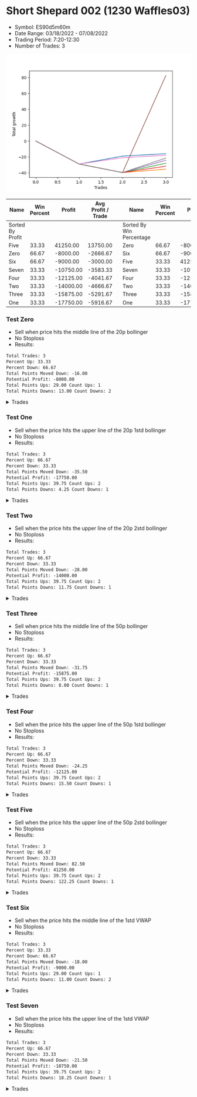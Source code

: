 # Short Shepard 002 (1230 Waffles03) 
- Symbol: ES90d5m60m
- Date Range: 03/18/2022 - 07/08/2022
- Trading Period: 7:20-12:30
- Number of Trades: 3

![Plot](ShortShepard002(1230Waffles03)ES90d5m60m.png)

| Name | Win Percent | Profit | Avg Profit / Trade |     | Name | Win Percent | Profit | Avg Profit / Trade |
| ---- | ----------- | ------ | ------------------ | --- | ---- | ----------- | ------ | ------------------ |
| Sorted By <br> Profit | | | | | Sorted By <br> Win Percentage ||||
| Five | 33.33 | 41250.00 | 13750.00 |     | Zero | 66.67 | -8000.00 | -2666.67 |
| Zero | 66.67 | -8000.00 | -2666.67 |     | Six | 66.67 | -9000.00 | -3000.00 |
| Six | 66.67 | -9000.00 | -3000.00 |     | Five | 33.33 | 41250.00 | 13750.00 |
| Seven | 33.33 | -10750.00 | -3583.33 |     | Seven | 33.33 | -10750.00 | -3583.33 |
| Four | 33.33 | -12125.00 | -4041.67 |     | Four | 33.33 | -12125.00 | -4041.67 |
| Two | 33.33 | -14000.00 | -4666.67 |     | Two | 33.33 | -14000.00 | -4666.67 |
| Three | 33.33 | -15875.00 | -5291.67 |     | Three | 33.33 | -15875.00 | -5291.67 |
| One | 33.33 | -17750.00 | -5916.67 |     | One | 33.33 | -17750.00 | -5916.67 |

### Test Zero
* Sell when price hits the middle line of the 20p bollinger
* No Stoploss
* Results:
```
Total Trades: 3
Percent Up: 33.33
Percent Down: 66.67
Total Points Moved Down: -16.00
Potential Profit: -8000.00
Total Points Ups: 29.00 Count Ups: 1
Total Points Downs: 13.00 Count Downs: 2
```

<details><summary>Trades</summary>

<code>In: 2022-04-07 11:15:00		Out: 2022-04-07 12:15:55		Total Position Time: 60:55		Total Move Down: -29.00		Total to Date: -29.00</code> <br />
<code>In: 2022-06-10 11:25:00		Out: 2022-06-10 11:41:20		Total Position Time: 16:20		Total Move Down: 10.00		Total to Date: -19.00</code> <br />
<code>In: 2022-06-10 12:05:00		Out: 2022-06-10 12:06:10		Total Position Time: 01:10		Total Move Down: 3.00		Total to Date: -16.00</code> <br />


</details>

### Test One
* Sell when the price hits the upper line of the 20p 1std bollinger
* No Stoploss
* Results:
```
Total Trades: 3
Percent Up: 66.67
Percent Down: 33.33
Total Points Moved Down: -35.50
Potential Profit: -17750.00
Total Points Ups: 39.75 Count Ups: 2
Total Points Downs: 4.25 Count Downs: 1
```

<details><summary>Trades</summary>

<code>In: 2022-04-07 11:15:00		Out: 2022-04-07 12:15:55		Total Position Time: 60:55		Total Move Down: -29.00		Total to Date: -29.00</code> <br />
<code>In: 2022-06-10 11:25:00		Out: 2022-06-10 12:25:55		Total Position Time: 60:55		Total Move Down: -10.75		Total to Date: -39.75</code> <br />
<code>In: 2022-06-10 12:05:00		Out: 2022-06-10 12:45:40		Total Position Time: 40:40		Total Move Down: 4.25		Total to Date: -35.50</code> <br />


</details>

### Test Two
* Sell when the price hits the upper line of the 20p 2std bollinger
* No Stoploss
* Results:
```
Total Trades: 3
Percent Up: 66.67
Percent Down: 33.33
Total Points Moved Down: -28.00
Potential Profit: -14000.00
Total Points Ups: 39.75 Count Ups: 2
Total Points Downs: 11.75 Count Downs: 1
```

<details><summary>Trades</summary>

<code>In: 2022-04-07 11:15:00		Out: 2022-04-07 12:15:55		Total Position Time: 60:55		Total Move Down: -29.00		Total to Date: -29.00</code> <br />
<code>In: 2022-06-10 11:25:00		Out: 2022-06-10 12:25:55		Total Position Time: 60:55		Total Move Down: -10.75		Total to Date: -39.75</code> <br />
<code>In: 2022-06-10 12:05:00		Out: 2022-06-10 12:47:15		Total Position Time: 42:15		Total Move Down: 11.75		Total to Date: -28.00</code> <br />


</details>

### Test Three
* Sell when price hits the middle line of the 50p bollinger
* No Stoploss
* Results:
```
Total Trades: 3
Percent Up: 66.67
Percent Down: 33.33
Total Points Moved Down: -31.75
Potential Profit: -15875.00
Total Points Ups: 39.75 Count Ups: 2
Total Points Downs: 8.00 Count Downs: 1
```

<details><summary>Trades</summary>

<code>In: 2022-04-07 11:15:00		Out: 2022-04-07 12:15:55		Total Position Time: 60:55		Total Move Down: -29.00		Total to Date: -29.00</code> <br />
<code>In: 2022-06-10 11:25:00		Out: 2022-06-10 12:25:55		Total Position Time: 60:55		Total Move Down: -10.75		Total to Date: -39.75</code> <br />
<code>In: 2022-06-10 12:05:00		Out: 2022-06-10 12:46:10		Total Position Time: 41:10		Total Move Down: 8.00		Total to Date: -31.75</code> <br />


</details>

### Test Four
* Sell when the price hits the upper line of the 50p 1std bollinger
* No Stoploss
* Results:
```
Total Trades: 3
Percent Up: 66.67
Percent Down: 33.33
Total Points Moved Down: -24.25
Potential Profit: -12125.00
Total Points Ups: 39.75 Count Ups: 2
Total Points Downs: 15.50 Count Downs: 1
```

<details><summary>Trades</summary>

<code>In: 2022-04-07 11:15:00		Out: 2022-04-07 12:15:55		Total Position Time: 60:55		Total Move Down: -29.00		Total to Date: -29.00</code> <br />
<code>In: 2022-06-10 11:25:00		Out: 2022-06-10 12:25:55		Total Position Time: 60:55		Total Move Down: -10.75		Total to Date: -39.75</code> <br />
<code>In: 2022-06-10 12:05:00		Out: 2022-06-10 12:59:05		Total Position Time: 54:05		Total Move Down: 15.50		Total to Date: -24.25</code> <br />


</details>

### Test Five
* Sell when the price hits the upper line of the 50p 2std bollinger
* No Stoploss
* Results:
```
Total Trades: 3
Percent Up: 66.67
Percent Down: 33.33
Total Points Moved Down: 82.50
Potential Profit: 41250.00
Total Points Ups: 39.75 Count Ups: 2
Total Points Downs: 122.25 Count Downs: 1
```

<details><summary>Trades</summary>

<code>In: 2022-04-07 11:15:00		Out: 2022-04-07 12:15:55		Total Position Time: 60:55		Total Move Down: -29.00		Total to Date: -29.00</code> <br />
<code>In: 2022-06-10 11:25:00		Out: 2022-06-10 12:25:55		Total Position Time: 60:55		Total Move Down: -10.75		Total to Date: -39.75</code> <br />
<code>In: 2022-06-10 12:05:00		Out: 2022-06-13 06:30:05		Total Position Time: 1105:05		Total Move Down: 122.25		Total to Date: 82.50</code> <br />


</details>

### Test Six
* Sell when the price hits the middle line of the 1std VWAP
* No Stoploss
* Results:
```
Total Trades: 3
Percent Up: 33.33
Percent Down: 66.67
Total Points Moved Down: -18.00
Potential Profit: -9000.00
Total Points Ups: 29.00 Count Ups: 1
Total Points Downs: 11.00 Count Downs: 2
```

<details><summary>Trades</summary>

<code>In: 2022-04-07 11:15:00		Out: 2022-04-07 12:15:55		Total Position Time: 60:55		Total Move Down: -29.00		Total to Date: -29.00</code> <br />
<code>In: 2022-06-10 11:25:00		Out: 2022-06-10 11:28:30		Total Position Time: 03:30		Total Move Down: 8.00		Total to Date: -21.00</code> <br />
<code>In: 2022-06-10 12:05:00		Out: 2022-06-10 12:44:05		Total Position Time: 39:05		Total Move Down: 3.00		Total to Date: -18.00</code> <br />


</details>

### Test Seven
* Sell when the price hits the upper line of the 1std VWAP
* No Stoploss
* Results:
```
Total Trades: 3
Percent Up: 66.67
Percent Down: 33.33
Total Points Moved Down: -21.50
Potential Profit: -10750.00
Total Points Ups: 39.75 Count Ups: 2
Total Points Downs: 18.25 Count Downs: 1
```

<details><summary>Trades</summary>

<code>In: 2022-04-07 11:15:00		Out: 2022-04-07 12:15:55		Total Position Time: 60:55		Total Move Down: -29.00		Total to Date: -29.00</code> <br />
<code>In: 2022-06-10 11:25:00		Out: 2022-06-10 12:25:55		Total Position Time: 60:55		Total Move Down: -10.75		Total to Date: -39.75</code> <br />
<code>In: 2022-06-10 12:05:00		Out: 2022-06-10 12:59:20		Total Position Time: 54:20		Total Move Down: 18.25		Total to Date: -21.50</code> <br />


</details>